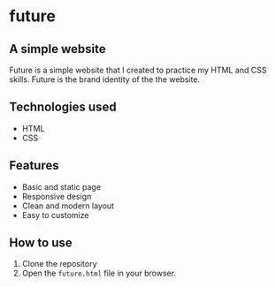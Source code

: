 # future

## A simple website
Future is a simple website that I created to practice my HTML and CSS skills. Future is the brand identity of the  the website.

## Technologies used
- HTML
- CSS

## Features
- Basic and static page
- Responsive design
- Clean and modern layout
- Easy to customize

## How to use
1. Clone the repository
2. Open the `future.html` file in your browser.
